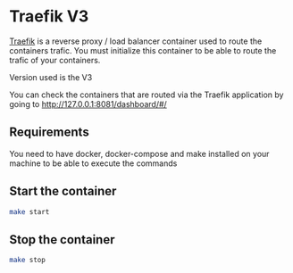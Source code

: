 # Traefik V3

[Traefik](https://traefik.io/) is a reverse proxy / load balancer container used to route the containers trafic.
You must initialize this container to be able to route the trafic of your containers.

Version used is the V3

You can check the containers that are routed via the Traefik application by going to http://127.0.0.1:8081/dashboard/#/

## Requirements

You need to have docker, docker-compose and make installed on your machine to be able to execute the commands

## Start the container

```bash
make start
```

## Stop the container

```bash
make stop
```
